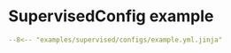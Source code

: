 # SupervisedConfig example


```yaml title="examples/supervised/configs/example.yml.jinja"
--8<-- "examples/supervised/configs/example.yml.jinja"
``` 
